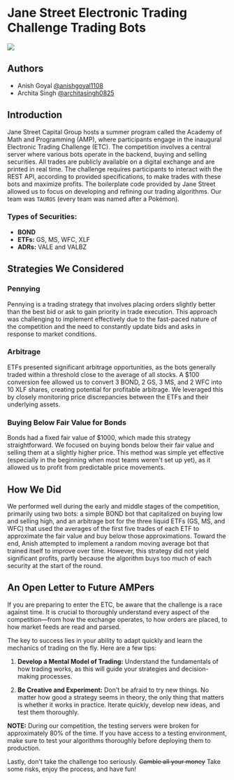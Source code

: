 # Jane Street Electronic Trading Challenge Trading Bots

![](https://eco-cdn.iqpc.com/eco/images/partners/8wKbGOn7mj9kADeHdoPImckCLhMcJjimFUN14Jnk.png)

## Authors
- Anish Goyal [@anishgoyal1108](https://github.com/anishgoyal1108)
- Archita Singh [@architasingh0825](https://github.com/architasingh0825)

## Introduction
Jane Street Capital Group hosts a summer program called the Academy of Math and Programming (AMP), where participants engage in the inaugural Electronic Trading Challenge (ETC). The competition involves a central server where various bots operate in the backend, buying and selling securities. All trades are publicly available on a digital exchange and are printed in real time. The challenge requires participants to interact with the REST API, according to provided specifications, to make trades with these bots and maximize profits. The boilerplate code provided by Jane Street allowed us to focus on developing and refining our trading algorithms. Our team was `TAUROS` (every team was named after a Pokémon).

### Types of Securities:
- **BOND**
- **ETFs:** GS, MS, WFC, XLF
- **ADRs:** VALE and VALBZ

## Strategies We Considered

### Pennying
Pennying is a trading strategy that involves placing orders slightly better than the best bid or ask to gain priority in trade execution. This approach was challenging to implement effectively due to the fast-paced nature of the competition and the need to constantly update bids and asks in response to market conditions.

### Arbitrage
ETFs presented significant arbitrage opportunities, as the bots generally traded within a threshold close to the average of all stocks. A $100 conversion fee allowed us to convert 3 BOND, 2 GS, 3 MS, and 2 WFC into 10 XLF shares, creating potential for profitable arbitrage. We leveraged this by closely monitoring price discrepancies between the ETFs and their underlying assets.

### Buying Below Fair Value for Bonds
Bonds had a fixed fair value of $1000, which made this strategy straightforward. We focused on buying bonds below their fair value and selling them at a slightly higher price. This method was simple yet effective (especially in the beginning when most teams weren't set up yet), as it allowed us to profit from predictable price movements.

## How We Did
We performed well during the early and middle stages of the competition, primarily using two bots: a simple BOND bot that capitalized on buying low and selling high, and an arbitrage bot for the three liquid ETFs (GS, MS, and WFC) that used the averages of the first five trades of each ETF to approximate the fair value and buy below those approximations. Toward the end, Anish attempted to implement a random moving average bot that trained itself to improve over time. However, this strategy did not yield significant profits, partly because the algorithm buys too much of each security at the start of the round.

## An Open Letter to Future AMPers
If you are preparing to enter the ETC, be aware that the challenge is a race against time. It is crucial to thoroughly understand every aspect of the competition—from how the exchange operates, to how orders are placed, to how market feeds are read and parsed.

The key to success lies in your ability to adapt quickly and learn the mechanics of trading on the fly. Here are a few tips:

1. **Develop a Mental Model of Trading:** Understand the fundamentals of how trading works, as this will guide your strategies and decision-making processes.

2. **Be Creative and Experiment:** Don't be afraid to try new things. No matter how good a strategy seems in theory, the only thing that matters is whether it works in practice. Iterate quickly, develop new ideas, and test them thoroughly.

**NOTE:** During our competition, the testing servers were broken for approximately 80% of the time. If you have access to a testing environment, make sure to test your algorithms thoroughly before deploying them to production.

Lastly, don't take the challenge too seriously. ~~Gamble all your money~~ Take some risks, enjoy the process, and have fun!

